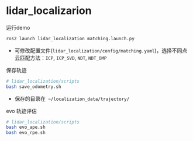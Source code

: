 # lidar_localizarion

运行demo

```bash
ros2 launch lidar_localization matching.launch.py 
```

* 可修改配置文件(`lidar_localization/config/matching.yaml`)，选择不同点云匹配方法：`ICP`, `ICP_SVD`, `NDT`, `NDT_OMP`

保存轨迹

```bash
# lidar_localization/scripts
bash save_odometry.sh
```

* 保存的目录在` ~/localization_data/trajectory/`

evo 轨迹评估

```bash
# lidar_localization/scripts
bash evo_ape.sh
bash evo_rpe.sh
```
